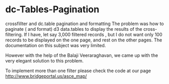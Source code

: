 # dc-Tables-Pagination
 crossfillter and  dc.table pagination and formatting
The problem was how to paginate ( and format) d3 data.tables to display the results of the cross-filtering. 
If I have, let say 3,000 filtered records , but I do not want only 100 records to be displayed on the one page, and rest on the other pages. 
The documentation on this subject was very limited.

However with the help of the Balaji Veeraraghavan, we came up with the very elegant solution to this problem.

To implement more than one filter please check the code at our page 
http://www.bridgeportal.us/asce_map/
